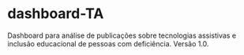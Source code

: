 # dashboard-TA
Dashboard para análise de publicações sobre tecnologias assistivas e inclusão educacional de pessoas com deficiência. Versão 1.0.
